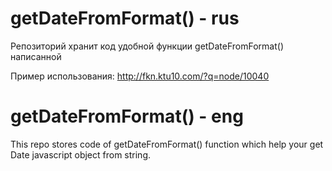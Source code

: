 # getDateFromFormat() - rus 

Репозиторий хранит код удобной функции  getDateFromFormat() написанной 

Пример использования: http://fkn.ktu10.com/?q=node/10040

# getDateFromFormat() - eng

This repo stores code of getDateFromFormat()  function which help your get Date javascript object from string.
